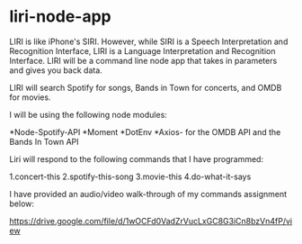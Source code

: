 # liri-node-app

LIRI is like iPhone's SIRI. However, while SIRI is a Speech Interpretation and Recognition Interface, LIRI is a Language Interpretation and Recognition Interface. LIRI will be a command line node app that takes in parameters and gives you back data.

LIRI will search Spotify for songs, Bands in Town for concerts, and OMDB for movies.

I will be using the following node modules:

*Node-Spotify-API
*Moment
*DotEnv
*Axios- for the OMDB API and the Bands In Town API

Liri will respond to the following commands that I have programmed:

1.concert-this
2.spotify-this-song
3.movie-this
4.do-what-it-says

I have provided an audio/video walk-through of my commands assignment below:

https://drive.google.com/file/d/1wOCFd0VadZrVucLxGC8G3iCn8bzVn4fP/view

